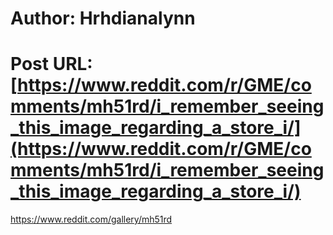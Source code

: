 # Author: Hrhdianalynn
# Post URL: [https://www.reddit.com/r/GME/comments/mh51rd/i_remember_seeing_this_image_regarding_a_store_i/](https://www.reddit.com/r/GME/comments/mh51rd/i_remember_seeing_this_image_regarding_a_store_i/)


https://www.reddit.com/gallery/mh51rd